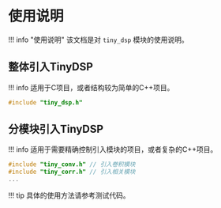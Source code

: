 # 使用说明

!!! info "使用说明"
    该文档是对 `tiny_dsp` 模块的使用说明。

## 整体引入TinyDSP

!!! info
    适用于C项目，或者结构较为简单的C++项目。

```c
#include "tiny_dsp.h"
```

## 分模块引入TinyDSP

!!! info
    适用于需要精确控制引入模块的项目，或者复杂的C++项目。

```c
#include "tiny_conv.h" // 引入卷积模块
#include "tiny_corr.h" // 引入相关模块
...
```

!!! tip
    具体的使用方法请参考测试代码。